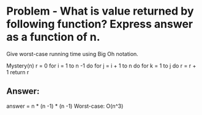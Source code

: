 # Problem - What is value returned by following function? Express answer as a function of n.
Give worst-case running time using Big Oh notation.

Mystery(n)
  r = 0
  for i = 1 to n -1 do
     for j = i + 1 to n do
       for k = 1 to j do
         r = r + 1
  return r


## Answer:
  answer = n * (n -1) * (n -1)
  Worst-case: O(n^3)
